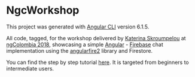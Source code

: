 # NgcWorkshop

This project was generated with [Angular CLI](https://github.com/angular/angular-cli) version 6.1.5.

All code, tagged, for the workshop delivered by [Katerina Skroumpelou](https://twitter.com/psybercity) at [ngColombia 2018](https://www.ngcolombia.com/), showcasing a simple [Angular](https://angular.io/) - [Firebase](https://firebase.google.com/)
chat implementation using the [angularfire2](https://github.com/angular/angularfire2)
library and Firestore.

You can find the step by step tutorial
[here](https://github.com/mandarini/ngc-workshop-docs). It is targeted from
beginners to intermediate users.
